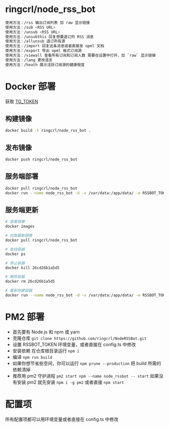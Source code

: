# ringcrl/node_rss_bot

```sh
使用方法：/rss 输出订阅列表 加 raw 显示链接
使用方法：/sub <RSS URL>
使用方法：/unsub <RSS URL>
使用方法：/unsubthis 回复想要退订的 RSS 消息
使用方法：/allunsub 退订所有源
使用方法：/import 回复这条消息或者直接发 opml 文档
使用方法：/export 导出 opml 格式订阅源
使用方法：/viewall 查看所有订阅和订阅人数 需要在设置中打开，加 `raw` 显示链接
使用方法：/lang 更改语言
使用方法：/heath 展示活跃订阅源的健康程度
```

# Docker 部署

获取 [TG_TOKEN](https://core.telegram.org/bots#3-how-do-i-create-a-bot)

## 构建镜像

```sh
docker build -t ringcrl/node_rss_bot .
```

## 发布镜像

```sh
docker push ringcrl/node_rss_bot
```

## 服务端部署

```sh
docker pull ringcrl/node_rss_bot
docker run --name node_rss_bot -d -v /var/data:/app/data/ -e RSSBOT_TOKEN=<TG_TOKEN> ringcrl/node_rss_bot
```

## 服务端更新

```sh
# 查看镜像
docker images

# 拉取最新镜像
docker pull ringcrl/node_rss_bot

# 查找容器
docker ps

# 停止容器
docker kill 26cd26b1a5d5

# 删除容器
docker rm 26cd26b1a5d5

# 重新创建容器
docker run --name node_rss_bot -d -v /var/data:/app/data/ -e RSSBOT_TOKEN=<TG_TOKEN> ringcrl/node_rss_bot
```

# PM2 部署

- 首先要有 Node.js 和 npm 或 yarn
- 克隆仓库 `git clone https://github.com/ringcrl/NodeRSSBot.git`
- 设置 RSSBOT_TOKEN 环境变量，或者直接在 config.ts 中修改
- 安装依赖 在仓库根目录运行 `npm i`
- 编译 `npm run build`
- 如果你想节省些空间，你可以运行 `npm prune --production` 把 build 所需的依赖清掉
- 推荐用 pm2 守护进程 `pm2 start npm --name node_rssbot -- start` 如果没有安装 pm2 就先安装 `npm i -g pm2` 或者直接 `npm start`

# 配置项

所有配置项都可以用环境变量或者直接在 config.ts 中修改
